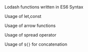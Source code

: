 Lodash functions written in ES6 Syntax

Usage of let,const

Usage of arrow functions

Usage of spread operator

Usage of `${}` for concatenation
